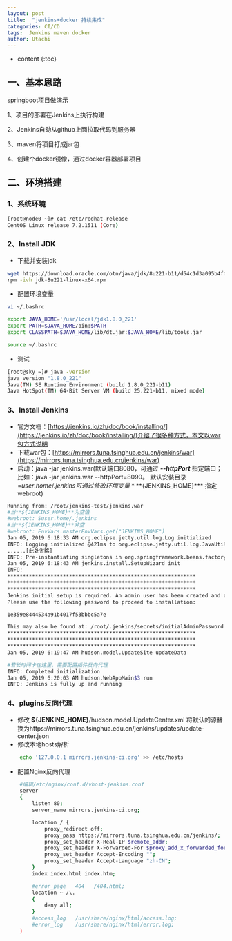 ```yaml
---
layout: post
title:  "jenkins+docker 持续集成"
categories: CI/CD
tags:  Jenkins maven docker
author: Utachi
---
```


* content
{:toc}

## 一、基本思路
springboot项目做演示

1、项目的部署在Jenkins上执行构建

2、Jenkins自动从github上面拉取代码到服务器

3、maven将项目打成jar包

4、创建个docker镜像，通过docker容器部署项目

## 二、环境搭建
### 1、系统环境
```bash
[root@node0 ~]# cat /etc/redhat-release
CentOS Linux release 7.2.1511 (Core)
```
### 2、Install JDK

* 下载并安装jdk

```bash
wget https://download.oracle.com/otn/java/jdk/8u221-b11/d54c1d3a095b4ff2b6607d096fa80163/jdk-8u221-linux-x64.rpm?AuthParam=1546653417_8f345955cac417a6625ab6e4f27c79f6
rpm -ivh jdk-8u221-linux-x64.rpm
```





* 配置环境变量

```bash
vi ~/.bashrc

export JAVA_HOME='/usr/local/jdk1.8.0_221'
export PATH=$JAVA_HOME/bin:$PATH
export CLASSPATH=$JAVA_HOME/lib/dt.jar:$JAVA_HOME/lib/tools.jar

source ~/.bashrc
```

* 测试

```bash
[root@sky ~]# java -version
java version "1.8.0_221"
Java(TM) SE Runtime Environment (build 1.8.0_221-b11)
Java HotSpot(TM) 64-Bit Server VM (build 25.221-b11, mixed mode)
```

### 3、Install Jenkins

* 官方文档：[https://jenkins.io/zh/doc/book/installing/](https://jenkins.io/zh/doc/book/installing/)介绍了很多种方式，本文以war包方式说明
* 下载war包：[https://mirrors.tuna.tsinghua.edu.cn/jenkins/war](https://mirrors.tuna.tsinghua.edu.cn/jenkins/war)
* 启动：java -jar  jenkins.war(默认端口8080，可通过 ***--httpPort*** 指定端口；
        比如：java -jar jenkins.war --httpPort=8090。
        默认安装目录=$user.home/.jenkins  可通过修改环境变量 ***${JENKINS_HOME}*** 指定webroot)
        

```bash
Running from: /root/jenkins-test/jenkins.war
#当**${JENKINS_HOME}**为空值
#webroot: $user.home/.jenkins
#当**${JENKINS_HOME}**非空
#webroot: EnvVars.masterEnvVars.get("JENKINS_HOME")
Jan 05, 2019 6:18:33 AM org.eclipse.jetty.util.log.Log initialized
INFO: Logging initialized @421ms to org.eclipse.jetty.util.log.JavaUtilLog
......[此处省略]
INFO: Pre-instantiating singletons in org.springframework.beans.factory.support.DefaultListableBeanFactory@4e3ecb46: defining beans [filter,legacy]; root of factory hierarchy
Jan 05, 2019 6:18:43 AM jenkins.install.SetupWizard init
INFO: 
*************************************************************
*************************************************************
*************************************************************
Jenkins initial setup is required. An admin user has been created and a password generated.
Please use the following password to proceed to installation:

1e359e8444534a91b4017f53bbbc5a7e

This may also be found at: /root/.jenkins/secrets/initialAdminPassword
*************************************************************
*************************************************************
*************************************************************
Jan 05, 2019 6:19:47 AM hudson.model.UpdateSite updateData

#若长时间卡在这里，需要配置插件反向代理
INFO: Completed initialization
Jan 05, 2019 6:20:03 AM hudson.WebAppMain$3 run
INFO: Jenkins is fully up and running
```
### 4、plugins反向代理
* 修改 **${JENKINS_HOME}**/hudson.model.UpdateCenter.xml
将默认的源替换为https://mirrors.tuna.tsinghua.edu.cn/jenkins/updates/update-center.json
*  修改本地hosts解析
```bash
    echo '127.0.0.1 mirrors.jenkins-ci.org' >> /etc/hosts
```
*  配置Nginx反向代理
```bash
    #编辑/etc/nginx/conf.d/vhost-jenkins.conf
    server
    {
        listen 80;
        server_name mirrors.jenkins-ci.org;

        location / {
            proxy_redirect off;
            proxy_pass https://mirrors.tuna.tsinghua.edu.cn/jenkins/;
            proxy_set_header X-Real-IP $remote_addr;
            proxy_set_header X-Forwarded-For $proxy_add_x_forwarded_for;
            proxy_set_header Accept-Encoding "";
            proxy_set_header Accept-Language "zh-CN";
        }
        index index.html index.htm;

        #error_page   404   /404.html;
        location ~ /\.
        {
            deny all;
        }
        #access_log   /usr/share/nginx/html/access.log;
        #error_log    /usr/share/nginx/html/error.log;
    }
```
